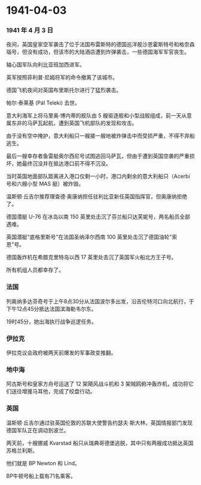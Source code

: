 # 1941-04-03

### 1941 年 4 月 3 日

夜间，英国皇家空军袭击了位于法国布雷斯特的德国巡洋舰沙恩霍斯特号和格奈森瑙号，但没有成功，但该市的大陆酒店遭到炸弹袭击，一些德国海军军官丧生。

轴心国军队向利比亚班加西进军。

英军按照菲利普·尼姆将军的命令撤离了该城市。

德国飞机夜间对英国布里斯托尔进行了猛烈袭击。

帕尔·泰莱基 (Pál Teleki) 去世。

意大利海军上将马里奥·博内蒂的舰队由 5
艘驱逐舰和小型战舰组成，前一天从意属东非的马萨瓦起航，遭到英国飞机部队的发现和攻击。

由于没有空中掩护，意大利船只一艘接一艘地被炸弹击中而受损严重，不得不弃船逃生。

最后一艘幸存者鱼雷艇奥尔西尼号试图逃回马萨瓦，但由于遭到英国空袭的严重损坏，她最终沉没并在抵达港口前不得不沉没。

当时英国地面部队距离进入港口仅剩一小时，港口内剩余的意大利船只（Acerbi
号和六艘小型 MAS 艇）被炸毁。

温斯顿·丘吉尔推荐理查德·奥康纳担任驻利比亚新任英国指挥官，但奥康纳拒绝了。

德国潜艇 U-76 在冰岛以南 150
英里处击沉了芬兰船只达芙妮号，两名船员全部遇难。

英国潜艇"底格里斯号"在法国圣纳泽尔西南 100
英里处击沉了德国油轮"索恩"号。

德国轰炸机在希腊克里特岛以西 17 英里处击沉了英国军火船北方王子号。

所有机组人员都幸存了。

### 法国

列奥纳多达芬奇号于上午8点30分从法国波尔多出发，沿吉伦特河口向北航行，于下午12点45分抵达法国滨海勒韦尔东。

19时45分，她出海执行战争巡逻任务。

### 伊拉克

伊拉克议会政府被两天前爆发的军事政变推翻。

### 地中海

阿古斯号和皇家方舟号运送了 12 架飓风战斗机和 3
架贼鸥俯冲轰炸机，成功将它们送往增援马耳他，完成了绞盘行动。

### 英国

温斯顿·丘吉尔通过驻英国伦敦的苏联大使警告约瑟夫·斯大林，英国情报部门发现德国军队正在调动到波兰。

两天前，十艘挪威 Kvarstad
船只从瑞典哥德堡逃脱，其中只有两艘成功抵达英国苏格兰利斯。

他们就是 BP Newton 和 Lind。

BP牛顿号船上载有71名乘客。